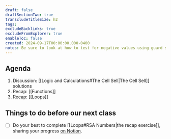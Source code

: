 ```yaml
---
draft: false
draftSectionTwo: true
transcludeTitleSize: h2
tags:
excludeBacklinks: true
excludeFromExplorer: true
enableToc: false
created: 2024-09-17T00:00:00.000-0400
notes: Be sure to look at how to test for negative values using guard statements. Discussion should highlight repetitive nature of code, and the tedious nature of using the test plan. Use the whiteboard with a chart to help students identify what an RSA number is (has exactly four divisors). Encourage students to use functions when solving RSA numbers.
---
```

## Agenda
1. Discussion: [[Logic and Calculations#The Cell Sell|The Cell Sell]] solutions
2. Recap: [[Functions]]
3. Recap: [[Loops]]

## Things to do before our next class

- [ ] Do your best to complete [[Loops#RSA Numbers|the recap exercise]], sharing your progress [on Notion](https://notion.so).